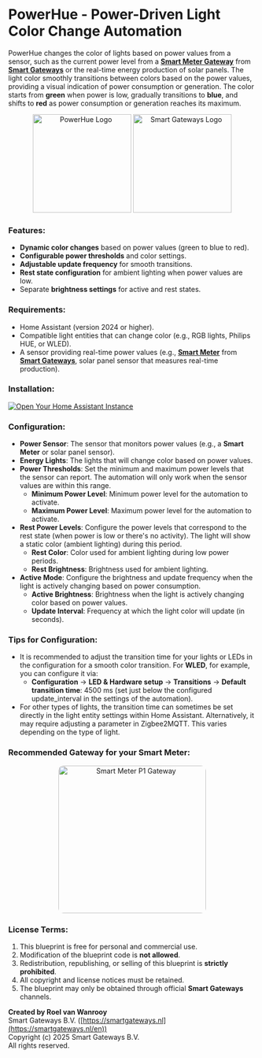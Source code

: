 # **PowerHue - Power-Driven Light Color Change Automation**
PowerHue changes the color of lights based on power values from a sensor, such as the current power level from a [**Smart Meter Gateway**](https://smartgateways.nl/en/read-out-smart-meter-p1-dsmr/) from [**Smart Gateways**](https://smartgateways.nl/en/) or the real-time energy production of solar panels. The light color smoothly transitions between colors based on the power values, providing a visual indication of power consumption or generation. The color starts from **green** when power is low, gradually transitions to **blue**, and shifts to **red** as power consumption or generation reaches its maximum.

<p align="center">
  <img src="https://smartgateways.nl/wp-content/uploads/2025/01/PowerHue-logo.png" alt="PowerHue Logo" height="200">
  <img src="https://smartgateways.nl/wp-content/uploads/2020/11/smart-gateways-logo-240x133-1.jpg" alt="Smart Gateways Logo" height="200">
</p>

### Features:
- **Dynamic color changes** based on power values (green to blue to red).
- **Configurable power thresholds** and color settings.
- **Adjustable update frequency** for smooth transitions.
- **Rest state configuration** for ambient lighting when power values are low.
- Separate **brightness settings** for active and rest states.

### Requirements:
- Home Assistant (version 2024 or higher).
- Compatible light entities that can change color (e.g., RGB lights, Philips HUE, or WLED).
- A sensor providing real-time power values (e.g., [**Smart Meter**](https://smartgateways.nl/en/read-out-smart-meter-p1-dsmr/) from [**Smart Gateways**](https://smartgateways.nl/en/), solar panel sensor that measures real-time production).

### Installation:
[![Open Your Home Assistant Instance](https://my.home-assistant.io/badges/blueprint_import.svg)](http://192.168.1.20:8123/_my_redirect/blueprint_import?blueprint_url=https%3A%2F%2Fraw.githubusercontent.com%2Frwanrooy%2FPowerHue%2Frefs%2Fheads%2Fmain%2Fha-blueprints%2Fpowerhue_by_smart_gateways.yaml)

### Configuration:
- **Power Sensor**: The sensor that monitors power values (e.g., a **Smart Meter** or solar panel sensor).
- **Energy Lights**: The lights that will change color based on power values.
- **Power Thresholds**: Set the minimum and maximum power levels that the sensor can report. The automation will only work when the sensor values are within this range.
  - **Minimum Power Level**: Minimum power level for the automation to activate.
  - **Maximum Power Level**: Maximum power level for the automation to activate.
- **Rest Power Levels**: Configure the power levels that correspond to the rest state (when power is low or there's no activity). The light will show a static color (ambient lighting) during this period.
  - **Rest Color**: Color used for ambient lighting during low power periods.
  - **Rest Brightness**: Brightness used for ambient lighting.
- **Active Mode**: Configure the brightness and update frequency when the light is actively changing based on power consumption.
  - **Active Brightness**: Brightness when the light is actively changing color based on power values.
  - **Update Interval**: Frequency at which the light color will update (in seconds).

### Tips for Configuration:
- It is recommended to adjust the transition time for your lights or LEDs in the configuration for a smooth color transition. 
  For **WLED**, for example, you can configure it via:
  - **Configuration** → **LED & Hardware setup** → **Transitions** → **Default transition time**: 4500 ms (set just below the configured update_interval in the settings of the automation).
- For other types of lights, the transition time can sometimes be set directly in the light entity settings within Home Assistant. Alternatively, it may require adjusting a parameter in Zigbee2MQTT. This varies depending on the type of light.

### Recommended Gateway for your Smart Meter:
<center>
  <a href="https://smartgateways.nl/en/" target="_blank">
    <img src="https://smartgateways.nl/wp-content/uploads/2024/04/Smart-Meter-P1-Gateway-with-google-hub.png" alt="Smart Meter P1 Gateway" height="300" style="border-radius: 10px;">
  </a>
</center>

### License Terms:
1. This blueprint is free for personal and commercial use.
2. Modification of the blueprint code is **not allowed**.
3. Redistribution, republishing, or selling of this blueprint is **strictly prohibited**.
4. All copyright and license notices must be retained.
5. The blueprint may only be obtained through official **Smart Gateways** channels.

**Created by Roel van Wanrooy**  
Smart Gateways B.V. ([https://smartgateways.nl](https://smartgateways.nl/en))  
Copyright (c) 2025 Smart Gateways B.V.  
All rights reserved.
